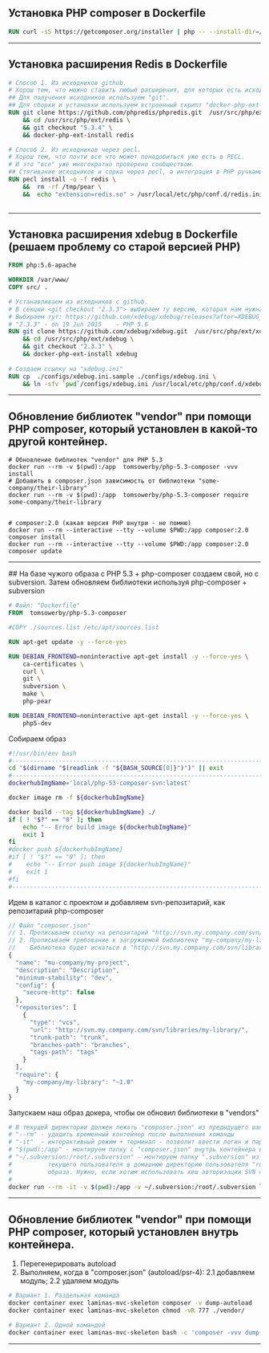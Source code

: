 
## Установка PHP composer в Dockerfile

```dockerfile
RUN curl -sS https://getcomposer.org/installer | php -- --install-dir=/usr/local/bin --filename=composer
```

<hr>

## Установка расширения Redis в Dockerfile

```dockerfile
# Способ 1. Из исходников github.
# Хорош тем, что можно ставить любые расширения, для которых есть исходники
## Для получения исходников используем "git".
## Для сборки и установки используем встроенный скрипт "docker-php-ext-install".
RUN git clone https://github.com/phpredis/phpredis.git  /usr/src/php/ext/redis\
    && cd /usr/src/php/ext/redis \
    && git checkout "5.3.4" \
    && docker-php-ext-install redis

# Способ 2. Из исходников через pecl.
# Хорош тем, что почти все что может понадобиться уже есть в PECL.
# И это "все" уже многократно проверено сообществом.
## Стягивание исходников и сорка через pecl, а интеграция в PHP ручками (создаем "redis.ini" командой).
RUN pecl install -o -f redis \
    &&  rm -rf /tmp/pear \
    &&  echo "extension=redis.so" > /usr/local/etc/php/conf.d/redis.ini
    
```

<hr>

## Установка расширения xdebug в Dockerfile (решаем проблему со старой версией PHP)

```dockerfile
FROM php:5.6-apache

WORKDIR /var/www/
COPY src/ .

# Устанавливаем из исходников с github.
# В секции <git checkout "2.3.3"> выбираем ту версию, которая нам нужна.
# Выбираем тут: https://github.com/xdebug/xdebug/releases?after=XDEBUG_2_4_0
# "2.3.3" - on 19 Jun 2015    - PHP 5.6
RUN git clone https://github.com/xdebug/xdebug.git  /usr/src/php/ext/xdebug\
    && cd /usr/src/php/ext/xdebug \
    && git checkout "2.3.3" \
    && docker-php-ext-install xdebug
    
# Создаем ссылку на "xdebug.ini"
RUN cp  ./configs/xdebug.ini.sample ./configs/xdebug.ini \
    && ln -sfv `pwd`/configs/xdebug.ini /usr/local/etc/php/conf.d/xdebug.ini
```
<hr>

## Обновление библиотек "vendor" при помощи PHP composer, который установлен в какой-то другой контейнер. 

```shell
# Обновление библиотек "vendor" для PHP 5.3
docker run --rm -v $(pwd):/app  tomsowerby/php-5.3-composer -vvv install
# Добавить в composer.json зависимость от библиотеки "some-company/their-library"
docker run --rm -v $(pwd):/app  tomsowerby/php-5.3-composer require some-company/their-library


# composer:2.0 (какая версия PHP внутри - не помню) 
docker run --rm --interactive --tty --volume $PWD:/app composer:2.0 composer install
docker run --rm --interactive --tty --volume $PWD:/app composer:2.0 composer update
```

<hr>
## На базе чужого образа с PHP 5.3 + php-composer создаем свой, но с subversion. 
Затем обновляем библиотеки используя php-composer + subversion 

```dockerfile
# Файл: "Dockerfile"
FROM  tomsowerby/php-5.3-composer

#COPY ./sources.list /etc/apt/sources.list

RUN apt-get update -y --force-yes

RUN DEBIAN_FRONTEND=noninteractive apt-get install -y --force-yes \
    ca-certificates \
    curl \
    git \
    subversion \
    make \
    php-pear

RUN DEBIAN_FRONTEND=noninteractive apt-get install -y --force-yes \
    php5-dev
```
Собираем образ
```bash
#!/usr/bin/env bash
#------------------------------------------------------------------------------
cd "$(dirname "$(readlink -f "${BASH_SOURCE[0]}")")" || exit
#------------------------------------------------------------------------------
dockerhubImgName='local/php-53-composer-svn:latest'

docker image rm -f ${dockerhubImgName}

docker build --tag ${dockerhubImgName} ./
if [ ! "$?" == "0" ]; then
    echo "-- Error build image ${dockerhubImgName}"
    exit 1
fi
#docker push ${dockerhubImgName}
#if [ ! "$?" == "0" ]; then
#    echo "-- Error push image ${dockerhubImgName}"
#    exit 1
#fi
#------------------------------------------------------------------------------
```
Идем в каталог с проектом и добавляем svn-репозитарий, как репозитарий php-composer
```js
// Файл "composer.json"
// 1. Прописываем ссылку на репозитарий "http://svn.my.company.com/svn/libraries/my-library/"
// 2. Прописываем требование к загружаемой библиотеке "my-company/my-library": "~1.0"
//    Библиотека будет искаться в "http://svn.my.company.com/svn/libraries/my-library/tags/1.0.1" "1.0.2" и т.д.
{
  "name": "mu-company/my-project",
  "description": "Description",
  "minimum-stability": "dev",
  "config": {
    "secure-http": false
  },
  "repositories": [
    {
      "type": "vcs",
      "url": "http://svn.my.company.com/svn/libraries/my-library/",
      "trunk-path": "trunk",
      "branches-path": "branches",
      "tags-path": "tags"
    }
  ],
  "require": {
    "my-company/my-library": "~1.0"
  }
}
```
Запускаем наш образ докера, чтобы он обновил библиотеки в "vendors"
```bash
# В текущей директории должен лежать "composer.json" из предыдущего шага
# "--rm" - удадить временный контейнер после выполнения команды
# "-it"  - интерактивный режим + терминал - позволит ввести логин и пароль SVN
# "$(pwd):/app" - монтируем папку с "composer.json" внутрь контейнера в точку "/app"
# "~/.subversion:/root/.subversion" - монтируем папку ".subversion" из домашней директории 
#          текущего пользователя в домашнюю директорию пользователя "root" запускаемого 
#          образа. Нужно, если хотим использовать кеш авторизации SVN с хостмашины.  
#         
docker run --rm -it -v $(pwd):/app -v ~/.subversion:/root/.subversion local/php-53-composer-svn update
```

<hr>

## Обновление библиотек "vendor" при помощи PHP composer, который установлен внутрь контейнера.

1. Перегенерировать autoload
2. Выполняем, когда  в "composer.json" (autoload/psr-4):
2.1 добавляем модуль;
2.2 удаляем модуль

```bash
# Вариант 1. Раздельная команда
docker container exec laminas-mvc-skeleton composer -v dump-autoload
docker container exec laminas-mvc-skeleton chmod -vR 777 ./vendor/

# Вариант 2. Одной командой
docker container exec laminas-mvc-skeleton bash -c 'composer -vvv dump-autoload && chmod -vR 777 ./vendor/'
```

<hr>
